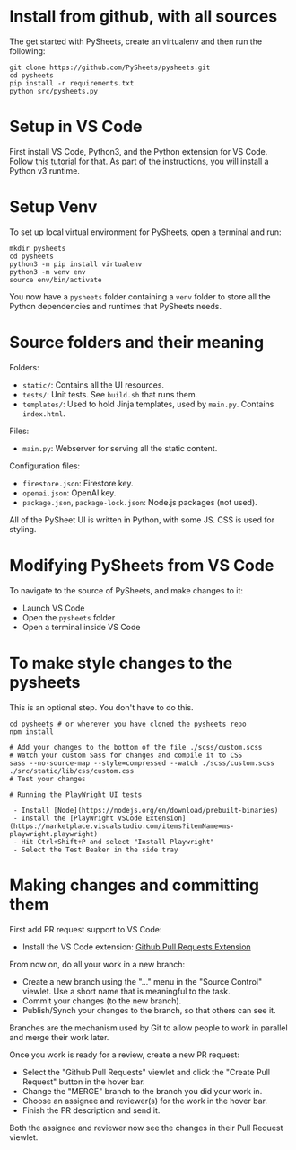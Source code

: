 # Install from github, with all sources

The get started with PySheets, create an virtualenv and then run the following:

```
git clone https://github.com/PySheets/pysheets.git
cd pysheets
pip install -r requirements.txt
python src/pysheets.py
```

# Setup in VS Code

First install VS Code, Python3, and the Python extension for VS Code.
Follow [this tutorial](https://code.visualstudio.com/docs/python/python-tutorial) for that. As part of the instructions, you will install a Python v3 runtime.

# Setup Venv

To set up local virtual environment for PySheets, open a terminal and run:

```
mkdir pysheets
cd pysheets
python3 -m pip install virtualenv
python3 -m venv env
source env/bin/activate
```

You now have a `pysheets` folder containing a `venv` folder to store all
the Python dependencies and runtimes that PySheets needs.


# Source folders and their meaning

Folders:

 - `static/`: Contains all the UI resources. 
 - `tests/`: Unit tests. See `build.sh` that runs them.
 - `templates/`: Used to hold Jinja templates, used by `main.py`. Contains `index.html`.

Files:
 - `main.py`: Webserver for serving all the static content.

Configuration files:
 - `firestore.json`: Firestore key.
 - `openai.json`: OpenAI key.
 - `package.json`, `package-lock.json`: Node.js packages (not used).
 
All of the PySheet UI is written in Python, with some JS. CSS is used for styling.

# Modifying PySheets from VS Code

To navigate to the source of PySheets, and make changes to it:
  - Launch VS Code
  - Open the `pysheets` folder
  - Open a terminal inside VS Code

# To make style changes to the pysheets

This is an optional step. You don't have to do this.

```
cd pysheets # or wherever you have cloned the pysheets repo
npm install 

# Add your changes to the bottom of the file ./scss/custom.scss
# Watch your custom Sass for changes and compile it to CSS
sass --no-source-map --style=compressed --watch ./scss/custom.scss ./src/static/lib/css/custom.css
# Test your changes

# Running the PlayWright UI tests

 - Install [Node](https://nodejs.org/en/download/prebuilt-binaries)
 - Install the [PlayWright VSCode Extension](https://marketplace.visualstudio.com/items?itemName=ms-playwright.playwright)
 - Hit Ctrl+Shift+P and select "Install Playwright"
 - Select the Test Beaker in the side tray

```
# Making changes and committing them

First add PR request support to VS Code:
 - Install the VS Code extension: [Github Pull Requests Extension](https://marketplace.visualstudio.com/items?itemName=GitHub.vscode-pull-request-github)

From now on, do all your work in a new branch:
 - Create a new branch using the "..." menu in the "Source Control" viewlet. Use a short name that is meaningful to the task.
 - Commit your changes (to the new branch).
 - Publish/Synch your changes to the branch, so that others can see it.

Branches are the mechanism used by Git to allow people to work in parallel and merge their work later.

Once you work is ready for a review, create a new PR request:
 - Select the "Github Pull Requests" viewlet and click the "Create Pull Request" button in the hover bar.
 - Change the "MERGE" branch to the branch you did your work in.
 - Choose an assignee and reviewer(s) for the work in the hover bar.
 - Finish the PR description and send it.

Both the assignee and reviewer now see the changes in their Pull Request viewlet.
